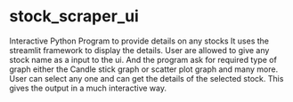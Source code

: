 # stock_scraper_ui
Interactive Python Program to provide details on any stocks It uses the streamlit framework to display the details. User are allowed to give any stock name as a input to the ui. And the program ask for required type of graph either the Candle stick graph or scatter plot graph and many more. User can select any one and can get the details of the selected stock. 
This gives the output in a much interactive way.
